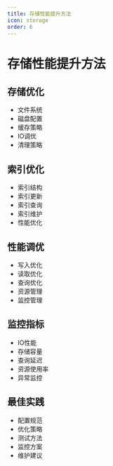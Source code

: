 ```yaml
---
title: 存储性能提升方法
icon: storage
order: 6
---
```


# 存储性能提升方法

## 存储优化
- 文件系统
- 磁盘配置
- 缓存策略
- IO调优
- 清理策略

## 索引优化
- 索引结构
- 索引更新
- 索引查询
- 索引维护
- 性能优化

## 性能调优
- 写入优化
- 读取优化
- 查询优化
- 资源管理
- 监控管理

## 监控指标
- IO性能
- 存储容量
- 查询延迟
- 资源使用率
- 异常监控

## 最佳实践
- 配置规范
- 优化策略
- 测试方法
- 监控方案
- 维护建议

